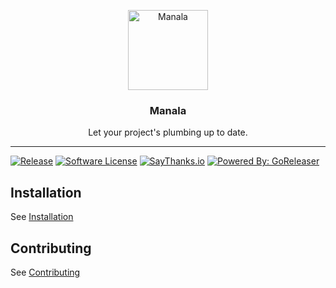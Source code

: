 <p style="text-align: center">
    <img alt="Manala" src="https://avatars3.githubusercontent.com/u/17640904?s=128&amp;v=4" height="128">
</p>
<h3 style="text-align: center">Manala</h3>
<p style="text-align: center">Let your project's plumbing up to date.</p>

---

[![Release](https://img.shields.io/github/release/manala/manala.svg?style=flat-square)](https://github.com/manala/manala/releases/latest)
[![Software License](https://img.shields.io/badge/license-MIT-brightgreen.svg?style=flat-square)](LICENSE)
[![SayThanks.io](https://img.shields.io/badge/SayThanks.io-%E2%98%BC-1EAEDB.svg?style=flat-square)](https://saythanks.io/to/manala)
[![Powered By: GoReleaser](https://img.shields.io/badge/powered%20by-goreleaser-green.svg?style=flat-square)](https://github.com/goreleaser)

## Installation

See [Installation](docs/installation.md)

## Contributing

See [Contributing](docs/contributing.md)
